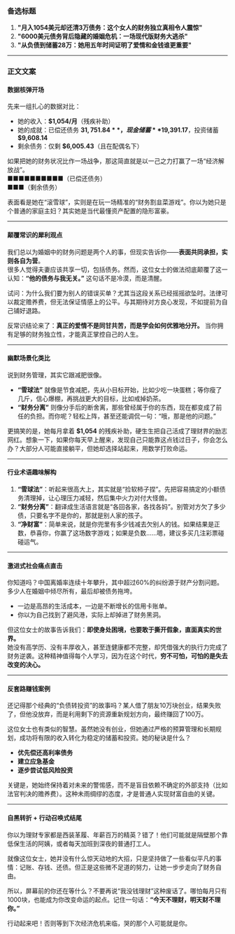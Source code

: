 ### 备选标题
1. **"月入1054美元却还清3万债务：这个女人的财务独立真相令人震惊"**
2. **"6000美元债务背后隐藏的婚姻危机：一场现代版财务大逃杀"**
3. **"从负债到储蓄28万：她用五年时间证明了爱情和金钱谁更重要"**

---

### 正文文案

#### 数据核弹开场  
先来一组扎心的数据对比：  
- 她的收入：**$1,054/月**（残疾补助）  
- 她的成就：已偿还债务 **$31,751.84**，现金储蓄 **$19,391.17**，投资储蓄 **$9,608.14**  
- 剩余债务：仅剩 **$6,005.43**（且在配偶名下）  

如果把她的财务状况比作一场战争，那这简直就是以一己之力打赢了一场“经济解放战”。  
■■■■■■■■■■（已偿还债务）  
■■■（剩余债务）

表面看是她在“滚雪球”，实则是在玩一场精准的“财务割韭菜游戏”。你以为她只是个普通的家庭主妇？其实她是当代最懂资产配置的隐形富豪。

---

#### 颠覆常识的犀利观点  
我们总以为婚姻中的财务问题是两个人的事，但现实告诉你——**表面共同承担，实则各自为营**。  
很多人觉得夫妻应该共享一切，包括债务。然而，这位女士的做法彻底颠覆了这一认知：**“他的债务与我无关。”** 这句话不是冷漠，而是清醒。  

试问：为什么我们要为别人的错误买单？尤其当这段关系已经摇摇欲坠时。法律可以裁定赡养费，但无法保证情感上的公平。与其期待对方良心发现，不如提前为自己铺好退路。  

反常识结论来了：**真正的爱情不是同甘共苦，而是学会如何优雅地分开。** 当你拥有足够的财务独立性，才能真正掌控自己的人生。

---

#### 幽默场景化类比  
说到财务管理，其实它跟减肥很像。  
- **“雪球法”** 就像是节食减肥，先从小目标开始，比如少吃一块蛋糕；等你瘦了几斤，信心爆棚，再挑战更大的目标，比如戒掉奶茶。  
- **“财务分离”** 则像分手后的断舍离，那些曾经属于你的东西，现在都变成了前任的负担。而你呢？轻松上阵，甚至还能调侃一句：“哦，那是他的问题。”

更搞笑的是，她每月拿着 **$1,054** 的残疾补助，硬生生把自己活成了理财界的励志网红。想象一下，如果你每天早上醒来，发现自己只能靠这点钱过日子，你会怎么办？大部分人可能直接躺平，但她却选择站起来，用数学打败命运。

---

#### 行业术语趣味解构  
1. **“雪球法”**：听起来很高大上，其实就是“捡软柿子捏”。先把容易搞定的小额债务清理掉，让心理压力减轻，然后集中火力对付大怪兽。  
2. **“财务分离”**：翻译成生活语言就是“各回各家，各找各妈”。别管对方欠了多少债，只要名字不是你的，那就是别人家的孩子。  
3. **“净财富”**：简单来说，就是你兜里有多少钱减去欠别人的钱。如果结果是正数，恭喜你，你赢了这场数字游戏；如果是负数……嗯，建议多买几注彩票碰碰运气。

---

#### 激进式社会痛点直击  
你知道吗？中国离婚率连续十年攀升，其中超过60%的纠纷源于财产分割问题。多少人在婚姻中倾尽所有，最后却被债务拖垮。  
- 一边是高昂的生活成本，一边是不断增长的信用卡账单。  
- 你以为自己找到了避风港，实际上却掉进了财务黑洞。  

但这位女士的故事告诉我们：**即使身处困境，也要敢于撕开假象，直面真实的世界。**  
她没有高学历、没有丰厚收入，甚至连健康都不完整，却凭借强大的执行力完成了财务逆袭。这种精神值得每个人学习，因为在这个时代，**穷不可怕，可怕的是失去改变的决心。**

---

#### 反套路赚钱案例  
还记得那个经典的“负债转投资”的故事吗？某人借了朋友10万块创业，结果失败了，但他没放弃，而是利用剩下的资源重新规划方向，最终赚回了100万。  

这位女士也有类似的智慧。虽然她没有创业，但她通过严格的预算管理和长期规划，成功将有限的收入转化为稳定的储蓄和投资。她的秘诀是什么？  
- **优先偿还高利率债务**  
- **建立应急基金**  
- **逐步尝试低风险投资**  

关键是，她始终保持着对未来的警惕感，而不是盲目依赖不确定的外部支持（比如法官判决的赡养费）。这种未雨绸缪的态度，才是普通人实现财富自由的关键。

---

#### 自黑转折 + 行动召唤式结尾  
你以为理财专家都是西装革履、年薪百万的精英？错了！他们可能就是隔壁那个靠低保生活的阿姨，或者每天加班到深夜的普通打工人。  

就像这位女士，她并没有什么惊天动地的大招，只是坚持做了一些看似平凡的事情：记账、存钱、还债。但正是这些微不足道的努力，让她一步步走向了财务自由。  

所以，屏幕前的你还在等什么？不要再说“我没钱理财”这种废话了。哪怕每月只有1000块，也能成为你改变命运的起点。记住一句话：**“今天不理财，明天财不理你。”**  

行动起来吧！否则等到下次经济危机来临，哭的那个人可能就是你。